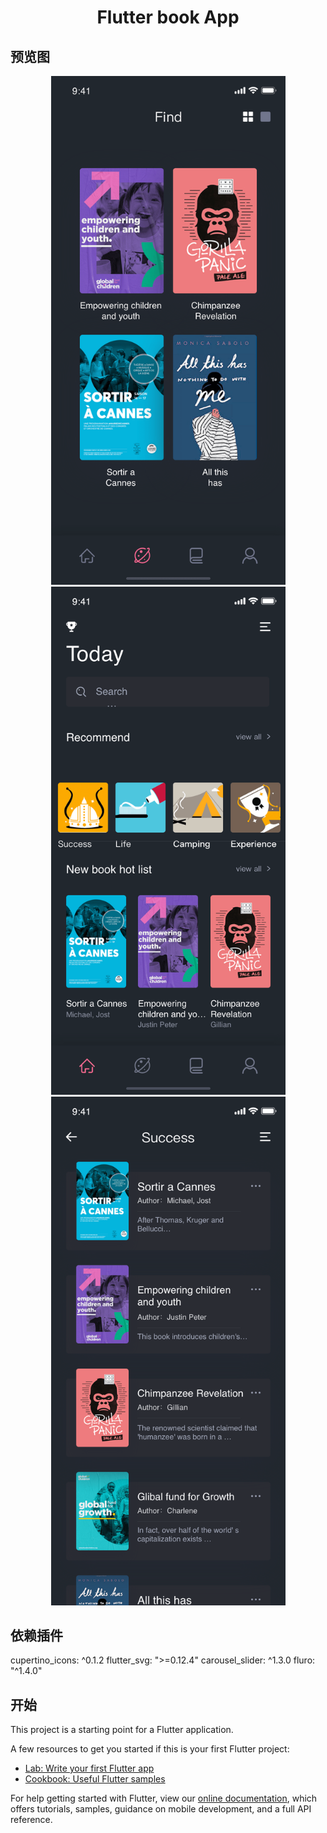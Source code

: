 <h1 align="center">Flutter book App</h1>

## 预览图

<p align="center">
    <img width="375" title="Flutter" src="assets/preview/Find-2-min.png">
    <img width="375" title="Flutter" src="assets/preview/Home-min.png">
    <img width="375" title="Flutter" src="assets/preview/Success-min.png">
</p>

## 依赖插件

  cupertino_icons: ^0.1.2
  flutter_svg: ">=0.12.4"
  carousel_slider: ^1.3.0
  fluro: "^1.4.0"

## 开始

This project is a starting point for a Flutter application.

A few resources to get you started if this is your first Flutter project:

- [Lab: Write your first Flutter app](https://flutter.io/docs/get-started/codelab)
- [Cookbook: Useful Flutter samples](https://flutter.io/docs/cookbook)

For help getting started with Flutter, view our 
[online documentation](https://flutter.io/docs), which offers tutorials, 
samples, guidance on mobile development, and a full API reference.
